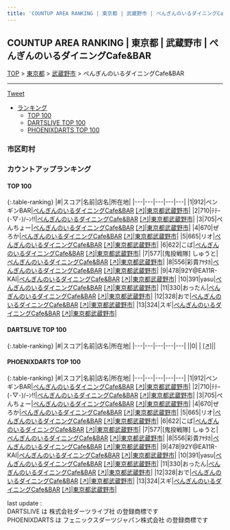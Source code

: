 ```yaml
---
title: 'COUNTUP AREA RANKING | 東京都 | 武蔵野市 | ぺんぎんのいるダイニングCafe&BAR'
---
```

## COUNTUP AREA RANKING | 東京都 | 武蔵野市 | ぺんぎんのいるダイニングCafe&BAR

[TOP](/darts/rank/) > [東京都](/darts/rank/東京都/) > [武蔵野市](/darts/rank/東京都/武蔵野市/) > ぺんぎんのいるダイニングCafe&BAR

___

<a href="https://twitter.com/share?ref_src=twsrc%5Etfw" data-text="COUNTUP AREA RANKING | 東京都武蔵野市ぺんぎんのいるダイニングCafe&BAR" class="twitter-share-button" data-hashtags="DARTSLIVE,PHOENIXDARTS,darts,ダーツ" data-show-count="false">Tweet</a>

* [ランキング](#カウントアップランキング)
    * [TOP 100](#top-100)
    * [DARTSLIVE TOP 100](#dartslive-top-100)
    * [PHOENIXDARTS TOP 100](#phoenixdarts-top-100)

### 市区町村

<ul>

</ul>

### カウントアップランキング

#### TOP 100



{:.table-ranking}
|#|スコア|名前|店名|所在地|
|---|---|---|---|---|
|1|912|<span class="rank-name-pd">ペンギンBAR</span>|<a href="/darts/rank/shops/86407.html">ぺんぎんのいるダイニングCafe&BAR</a> <a href="https://vs.phoenixdarts.com/jp/shop/shopDetailInfo/s_86407?s_seq=86407">[↗]</a>|<a href="/darts/rank/東京都/武蔵野市">東京都武蔵野市</a>|
|2|710|<span class="rank-name-pd">ﾃﾃｰ\(･▽･)/ｰﾝ!!</span>|<a href="/darts/rank/shops/86407.html">ぺんぎんのいるダイニングCafe&BAR</a> <a href="https://vs.phoenixdarts.com/jp/shop/shopDetailInfo/s_86407?s_seq=86407">[↗]</a>|<a href="/darts/rank/東京都/武蔵野市">東京都武蔵野市</a>|
|3|705|<span class="rank-name-pd">ぺんちょー</span>|<a href="/darts/rank/shops/86407.html">ぺんぎんのいるダイニングCafe&BAR</a> <a href="https://vs.phoenixdarts.com/jp/shop/shopDetailInfo/s_86407?s_seq=86407">[↗]</a>|<a href="/darts/rank/東京都/武蔵野市">東京都武蔵野市</a>|
|4|670|<span class="rank-name-pd">ぜろか</span>|<a href="/darts/rank/shops/86407.html">ぺんぎんのいるダイニングCafe&BAR</a> <a href="https://vs.phoenixdarts.com/jp/shop/shopDetailInfo/s_86407?s_seq=86407">[↗]</a>|<a href="/darts/rank/東京都/武蔵野市">東京都武蔵野市</a>|
|5|665|<span class="rank-name-pd">リオ</span>|<a href="/darts/rank/shops/86407.html">ぺんぎんのいるダイニングCafe&BAR</a> <a href="https://vs.phoenixdarts.com/jp/shop/shopDetailInfo/s_86407?s_seq=86407">[↗]</a>|<a href="/darts/rank/東京都/武蔵野市">東京都武蔵野市</a>|
|6|622|<span class="rank-name-pd">こば</span>|<a href="/darts/rank/shops/86407.html">ぺんぎんのいるダイニングCafe&BAR</a> <a href="https://vs.phoenixdarts.com/jp/shop/shopDetailInfo/s_86407?s_seq=86407">[↗]</a>|<a href="/darts/rank/東京都/武蔵野市">東京都武蔵野市</a>|
|7|577|<span class="rank-name-pd">[鬼投戦隊] しゅうと</span>|<a href="/darts/rank/shops/86407.html">ぺんぎんのいるダイニングCafe&BAR</a> <a href="https://vs.phoenixdarts.com/jp/shop/shopDetailInfo/s_86407?s_seq=86407">[↗]</a>|<a href="/darts/rank/東京都/武蔵野市">東京都武蔵野市</a>|
|8|556|<span class="rank-name-pd">彩貴ｱﾔﾀｶ</span>|<a href="/darts/rank/shops/86407.html">ぺんぎんのいるダイニングCafe&BAR</a> <a href="https://vs.phoenixdarts.com/jp/shop/shopDetailInfo/s_86407?s_seq=86407">[↗]</a>|<a href="/darts/rank/東京都/武蔵野市">東京都武蔵野市</a>|
|9|478|<span class="rank-name-pd">92Y@EA11R-KAI</span>|<a href="/darts/rank/shops/86407.html">ぺんぎんのいるダイニングCafe&BAR</a> <a href="https://vs.phoenixdarts.com/jp/shop/shopDetailInfo/s_86407?s_seq=86407">[↗]</a>|<a href="/darts/rank/東京都/武蔵野市">東京都武蔵野市</a>|
|10|391|<span class="rank-name-pd">yasu</span>|<a href="/darts/rank/shops/86407.html">ぺんぎんのいるダイニングCafe&BAR</a> <a href="https://vs.phoenixdarts.com/jp/shop/shopDetailInfo/s_86407?s_seq=86407">[↗]</a>|<a href="/darts/rank/東京都/武蔵野市">東京都武蔵野市</a>|
|11|330|<span class="rank-name-pd">おったん</span>|<a href="/darts/rank/shops/86407.html">ぺんぎんのいるダイニングCafe&BAR</a> <a href="https://vs.phoenixdarts.com/jp/shop/shopDetailInfo/s_86407?s_seq=86407">[↗]</a>|<a href="/darts/rank/東京都/武蔵野市">東京都武蔵野市</a>|
|12|328|<span class="rank-name-pd">おで</span>|<a href="/darts/rank/shops/86407.html">ぺんぎんのいるダイニングCafe&BAR</a> <a href="https://vs.phoenixdarts.com/jp/shop/shopDetailInfo/s_86407?s_seq=86407">[↗]</a>|<a href="/darts/rank/東京都/武蔵野市">東京都武蔵野市</a>|
|13|324|<span class="rank-name-pd">スギ</span>|<a href="/darts/rank/shops/86407.html">ぺんぎんのいるダイニングCafe&BAR</a> <a href="https://vs.phoenixdarts.com/jp/shop/shopDetailInfo/s_86407?s_seq=86407">[↗]</a>|<a href="/darts/rank/東京都/武蔵野市">東京都武蔵野市</a>|


#### DARTSLIVE TOP 100



{:.table-ranking}
|#|スコア|名前|店名|所在地|
|---|---|---|---|---|
||0|<span class="rank-name-dl"> </span>|<a href="/darts/rank/shops/.html"></a> <a href="">[↗]</a>|<a href="/darts/rank//"></a>|


#### PHOENIXDARTS TOP 100



{:.table-ranking}
|#|スコア|名前|店名|所在地|
|---|---|---|---|---|
|1|912|<span class="rank-name-pd">ペンギンBAR</span>|<a href="/darts/rank/shops/86407.html">ぺんぎんのいるダイニングCafe&BAR</a> <a href="https://vs.phoenixdarts.com/jp/shop/shopDetailInfo/s_86407?s_seq=86407">[↗]</a>|<a href="/darts/rank/東京都/武蔵野市">東京都武蔵野市</a>|
|2|710|<span class="rank-name-pd">ﾃﾃｰ\(･▽･)/ｰﾝ!!</span>|<a href="/darts/rank/shops/86407.html">ぺんぎんのいるダイニングCafe&BAR</a> <a href="https://vs.phoenixdarts.com/jp/shop/shopDetailInfo/s_86407?s_seq=86407">[↗]</a>|<a href="/darts/rank/東京都/武蔵野市">東京都武蔵野市</a>|
|3|705|<span class="rank-name-pd">ぺんちょー</span>|<a href="/darts/rank/shops/86407.html">ぺんぎんのいるダイニングCafe&BAR</a> <a href="https://vs.phoenixdarts.com/jp/shop/shopDetailInfo/s_86407?s_seq=86407">[↗]</a>|<a href="/darts/rank/東京都/武蔵野市">東京都武蔵野市</a>|
|4|670|<span class="rank-name-pd">ぜろか</span>|<a href="/darts/rank/shops/86407.html">ぺんぎんのいるダイニングCafe&BAR</a> <a href="https://vs.phoenixdarts.com/jp/shop/shopDetailInfo/s_86407?s_seq=86407">[↗]</a>|<a href="/darts/rank/東京都/武蔵野市">東京都武蔵野市</a>|
|5|665|<span class="rank-name-pd">リオ</span>|<a href="/darts/rank/shops/86407.html">ぺんぎんのいるダイニングCafe&BAR</a> <a href="https://vs.phoenixdarts.com/jp/shop/shopDetailInfo/s_86407?s_seq=86407">[↗]</a>|<a href="/darts/rank/東京都/武蔵野市">東京都武蔵野市</a>|
|6|622|<span class="rank-name-pd">こば</span>|<a href="/darts/rank/shops/86407.html">ぺんぎんのいるダイニングCafe&BAR</a> <a href="https://vs.phoenixdarts.com/jp/shop/shopDetailInfo/s_86407?s_seq=86407">[↗]</a>|<a href="/darts/rank/東京都/武蔵野市">東京都武蔵野市</a>|
|7|577|<span class="rank-name-pd">[鬼投戦隊] しゅうと</span>|<a href="/darts/rank/shops/86407.html">ぺんぎんのいるダイニングCafe&BAR</a> <a href="https://vs.phoenixdarts.com/jp/shop/shopDetailInfo/s_86407?s_seq=86407">[↗]</a>|<a href="/darts/rank/東京都/武蔵野市">東京都武蔵野市</a>|
|8|556|<span class="rank-name-pd">彩貴ｱﾔﾀｶ</span>|<a href="/darts/rank/shops/86407.html">ぺんぎんのいるダイニングCafe&BAR</a> <a href="https://vs.phoenixdarts.com/jp/shop/shopDetailInfo/s_86407?s_seq=86407">[↗]</a>|<a href="/darts/rank/東京都/武蔵野市">東京都武蔵野市</a>|
|9|478|<span class="rank-name-pd">92Y@EA11R-KAI</span>|<a href="/darts/rank/shops/86407.html">ぺんぎんのいるダイニングCafe&BAR</a> <a href="https://vs.phoenixdarts.com/jp/shop/shopDetailInfo/s_86407?s_seq=86407">[↗]</a>|<a href="/darts/rank/東京都/武蔵野市">東京都武蔵野市</a>|
|10|391|<span class="rank-name-pd">yasu</span>|<a href="/darts/rank/shops/86407.html">ぺんぎんのいるダイニングCafe&BAR</a> <a href="https://vs.phoenixdarts.com/jp/shop/shopDetailInfo/s_86407?s_seq=86407">[↗]</a>|<a href="/darts/rank/東京都/武蔵野市">東京都武蔵野市</a>|
|11|330|<span class="rank-name-pd">おったん</span>|<a href="/darts/rank/shops/86407.html">ぺんぎんのいるダイニングCafe&BAR</a> <a href="https://vs.phoenixdarts.com/jp/shop/shopDetailInfo/s_86407?s_seq=86407">[↗]</a>|<a href="/darts/rank/東京都/武蔵野市">東京都武蔵野市</a>|
|12|328|<span class="rank-name-pd">おで</span>|<a href="/darts/rank/shops/86407.html">ぺんぎんのいるダイニングCafe&BAR</a> <a href="https://vs.phoenixdarts.com/jp/shop/shopDetailInfo/s_86407?s_seq=86407">[↗]</a>|<a href="/darts/rank/東京都/武蔵野市">東京都武蔵野市</a>|
|13|324|<span class="rank-name-pd">スギ</span>|<a href="/darts/rank/shops/86407.html">ぺんぎんのいるダイニングCafe&BAR</a> <a href="https://vs.phoenixdarts.com/jp/shop/shopDetailInfo/s_86407?s_seq=86407">[↗]</a>|<a href="/darts/rank/東京都/武蔵野市">東京都武蔵野市</a>|


<div class="footer border-top border-gray-light mt-5 pt-3 text-right text-gray">
    last update : <span style="font-weight: italic" id="foot_last_modified"></span><br />
    DARTSLIVE は 株式会社ダーツライブ社 の登録商標です<br />
    PHOENIXDARTS は フェニックスダーツジャパン株式会社 の登録商標です<br />
</div>

<script src="https://cdnjs.cloudflare.com/ajax/libs/jquery.tablesorter/2.31.3/js/jquery.tablesorter.min.js" integrity="sha512-qzgd5cYSZcosqpzpn7zF2ZId8f/8CHmFKZ8j7mU4OUXTNRd5g+ZHBPsgKEwoqxCtdQvExE5LprwwPAgoicguNg==" crossorigin="anonymous" referrerpolicy="no-referrer"></script>
<link rel="stylesheet" href="https://cdnjs.cloudflare.com/ajax/libs/jquery.tablesorter/2.31.3/css/theme.default.min.css" integrity="sha512-wghhOJkjQX0Lh3NSWvNKeZ0ZpNn+SPVXX1Qyc9OCaogADktxrBiBdKGDoqVUOyhStvMBmJQ8ZdMHiR3wuEq8+w==" crossorigin="anonymous" referrerpolicy="no-referrer" />
<script>
$(function() {
    $(".table-ranking").tablesorter({sortList:[[0, 0]]});
    $("#foot_last_modified").text(formatDate(new Date(document.lastModified), 'yyyy-MM-dd HH:mm:ss'));
});
</script>

<script async src="https://platform.twitter.com/widgets.js" charset="utf-8"></script>